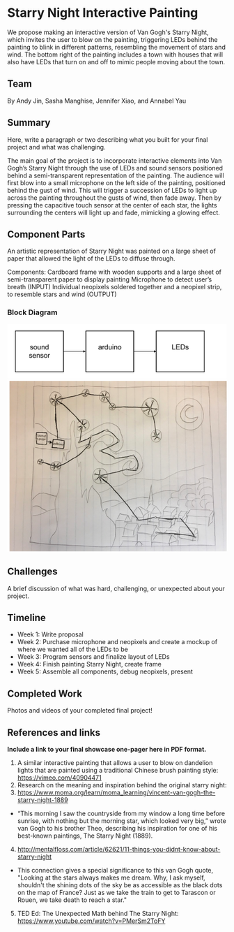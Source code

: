 # Starry Night Interactive Painting
We propose making an interactive version of Van Gogh's Starry Night, which invites the user to blow on the painting, triggering LEDs behind the painting to blink in different patterns, resembling the movement of stars and wind. The bottom right of the painting includes a town with houses that will also have LEDs that turn on and off to mimic people moving about the town. 

## Team

By Andy Jin, Sasha Manghise, Jennifer Xiao, and Annabel Yau

## Summary

Here, write a paragraph or two describing what you built for your final project and what was challenging. 

The main goal of the project is to incorporate interactive elements into Van Gogh’s Starry Night through the use of LEDs and sound sensors positioned behind a semi-transparent representation of the painting. The audience will first blow into a small microphone on the left side of the painting, positioned behind the gust of wind. This will trigger a succession of LEDs to light up across the painting throughout the gusts of wind, then fade away. Then by pressing the capacitive touch sensor at the center of each star, the lights surrounding the centers will light up and fade, mimicking a glowing effect. 

## Component Parts

An artistic representation of Starry Night was painted on a large sheet of paper that allowed the light of the LEDs to diffuse through.

Components:
Cardboard frame with wooden supports and a large sheet of semi-transparent paper to display painting
Microphone to detect user’s breath (INPUT)
Individual neopixels soldered together and a neopixel strip, to resemble stars and wind (OUTPUT)

### Block Diagram
![alt text](https://raw.githubusercontent.com/ayau3/Final-Project/master/Screen%20Shot%202018-04-03%20at%204.40.49%20PM.png)
![alt text](https://raw.githubusercontent.com/ayau3/Final-Project/master/Screen%20Shot%202018-04-03%20at%204.41.29%20PM.png)

## Challenges

A brief discussion of what was hard, challenging, or unexpected about your project.

## Timeline

- Week 1: Write proposal 
- Week 2: Purchase microphone and neopixels and create a mockup of where we wanted all of the LEDs to be 
- Week 3: Program sensors and finalize layout of LEDs
- Week 4: Finish painting Starry Night, create frame
- Week 5: Assemble all components, debug neopixels, present

## Completed Work

Photos and videos of your completed final project!

## References and links

**Include a link to your final showcase one-pager here in PDF format.**

1. A similar interactive painting that allows a user to blow on dandelion lights that are painted using a traditional Chinese brush painting style: https://vimeo.com/40904471 
2. Research on the meaning and inspiration behind the original starry night:
3. https://www.moma.org/learn/moma_learning/vincent-van-gogh-the-starry-night-1889 
  - “This morning I saw the countryside from my window a long time before sunrise, with nothing but the morning star, which looked very big,” wrote van Gogh to his brother Theo, describing his inspiration for one of his best-known paintings, The Starry Night (1889). 
4. http://mentalfloss.com/article/62621/11-things-you-didnt-know-about-starry-night
  - This connection gives a special significance to this van Gogh quote, "Looking at the stars always makes me dream. Why, I ask myself, shouldn't the shining dots of the sky be as accessible as the black dots on the map of France? Just as we take the train to get to Tarascon or Rouen, we take death to reach a star."
5. TED Ed: The Unexpected Math behind The Starry Night: https://www.youtube.com/watch?v=PMerSm2ToFY
